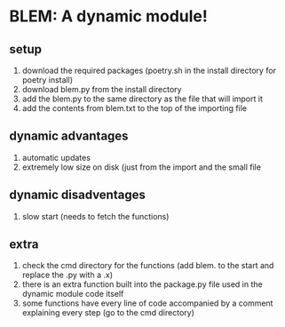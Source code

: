 # BLEM: A dynamic module!
## setup
1. download the required packages (poetry.sh in the install directory for poetry install)
3. download blem.py from the install directory
4. add the blem.py to the same directory as the file that will import it
5. add the contents from blem.txt to the top of the importing file
## dynamic advantages
1. automatic updates
2. extremely low size on disk (just from the import and the small file
## dynamic disadventages
1. slow start (needs to fetch the functions)
## extra
1. check the cmd directory for the functions (add blem. to the start and replace the .py with a .x)
2. there is an extra function built into the package.py file used in the dynamic module code itself
3. some functions have every line of code accompanied by a comment explaining every step (go to the cmd directory)
